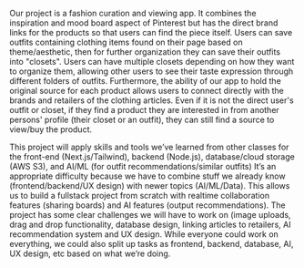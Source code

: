 Our project is a fashion curation and viewing app. 
It combines the inspiration and mood board aspect of Pinterest but has the direct brand links for the products so that users can find the piece itself.
Users can save outfits containing clothing items found on their page based on theme/aesthetic, then for further organization they can save their outfits into "closets". Users can have multiple closets depending on how they want to organize them, allowing other users to see their taste expression through different folders of outfits. 
Furthermore, the ability of our app to hold the original source for each product allows users to connect directly with the brands and retailers of the clothing articles. Even if it is not the direct user's outfit or closet, if they find a product they are interested in from another persons' profile (their closet or an outfit), they can still find a source to view/buy the product. 

This project will apply skills and tools we’ve learned from other classes for the front-end (Next.js/Tailwind), backend (Node.js), database/cloud storage (AWS S3), and AI/ML (for outfit recommendations/similar outfits)
It’s an appropriate difficulty because we have to combine stuff we already know (frontend/backend/UX design) with newer topics (AI/ML/Data). 
This allows us to build a fullstack project from scratch with realtime collaboration features (sharing boards) and AI features (output recommendations). 
The project has some clear challenges we will have to work on (image uploads, drag and drop functionality, database design, linking articles to retailers, AI recommendation system and UX design.
While everyone could work on everything, we could also split up tasks as frontend, backend, database, AI, UX design, etc based on what we’re doing. 
